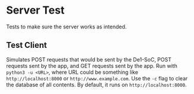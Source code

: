 # Server Test
Tests to make sure the server works as intended.

## Test Client
Simulates POST requests that would be sent by the De1-SoC, POST requests sent by the app, and GET requests sent by the 
app. Run with `python3 -u <URL>`, where URL could be something like `http://localhost:8000` or `http://www.example.com`.
Use the `-c` flag to clear the database of all contents. By default, it runs on `http://localhost:8000`.
